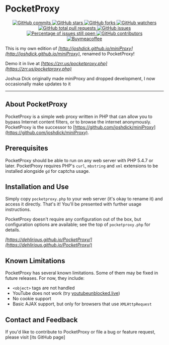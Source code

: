 # PocketProxy

<p align="center">
    <a href="https://badgen.net/github/commits/dehlirious/PocketProxy">
        <img src="https://badgen.net/github/commits/dehlirious/PocketProxy" alt="GitHub commits" />
    </a>
    <a href="https://GitHub.com/dehlirious/PocketProxy/stargazers/">
        <img src="https://badgen.net/github/stars/dehlirious/PocketProxy" alt="GitHub stars" />
    </a>
    <a href="https://GitHub.com/dehlirious/PocketProxy/network/">
        <img src="https://badgen.net/github/forks/dehlirious/PocketProxy/" alt="GitHub forks" />
    </a>
    <a href="https://GitHub.com/dehlirious/PocketProxy/watchers/">
        <img src="https://badgen.net/github/watchers/dehlirious/PocketProxy/" alt="GitHub watchers" />
    </a>
    <a href="https://GitHub.com/dehlirious/PocketProxy/pull/">
        <img src="https://badgen.net/github/prs/dehlirious/PocketProxy" alt="GitHub total pull requests" />
    </a>
    <a href="https://github.com/dehlirious/PocketProxy/issues">
        <img src="https://img.shields.io/github/issues/dehlirious/PocketProxy" alt="GitHub issues" />
    </a>
    <a href="http://isitmaintained.com/project/dehlirious/PocketProxy">
        <img src="http://isitmaintained.com/badge/open/dehlirious/PocketProxy.svg" alt="Percentage of issues still open" />
    </a>
    <a href="https://github.com/dehlirious/php_argon2id/contributors">
        <img src="https://badgen.net/github/contributors/dehlirious/dehlirious" alt="GitHub contributors" />
    </a>
    <br/>
    <!-- Support -->
    <a href="https://buymeacoffee.com/devsir">
        <img src="https://badgen.net/badge/icon/buymeacoffee?icon=buymeacoffee&label" alt="Buymeacoffee" />
    </a>
</p>

This is my own edition of *[http://joshdick.github.io/miniProxy](http://joshdick.github.io/miniProxy)*, renamed to PocketProxy!

Demo it in live at *[https://zrr.us/pocketproxy.php](https://zrr.us/pocketproxy.php)*

Joshua Dick originally made miniProxy and dropped development, I now occasionally make updates to it

---

## About PocketProxy

PocketProxy is a simple web proxy written in PHP that can allow you to bypass Internet content filters, or to browse the internet anonymously. 
PocketProxy is the successor to [https://github.com/joshdick/miniProxy](https://github.com/joshdick/miniProxy).

## Prerequisites

PocketProxy should be able to run on any web server with PHP 5.4.7 or later. PocketProxy requires PHP's `curl`, `mbstring` and `xml` extensions to be installed alongside `gd` for captcha usage.

## Installation and Use

Simply copy `pocketproxy.php` to your web server (it's okay to rename it) and access it directly. That's it! You'll be presented with further usage instructions.

PocketProxy doesn't require any configuration out of the box, but configuration options are available; see the top of `pocketproxy.php` for details.

*[https://dehlirious.github.io/PocketProxy/](https://dehlirious.github.io/PocketProxy/)*

## Known Limitations

PocketProxy has several known limitations. Some of them may be fixed in future releases. For now, they include:

* `<object>` tags are not handled
* YouTube does not work (try [youtubeunblocked.live](youtubeunblocked.live))
* No cookie support
* Basic AJAX support, but only for browsers that use `XMLHttpRequest`

## Contact and Feedback

If you'd like to contribute to PocketProxy or file a bug or feature request, please visit [its GitHub page]

